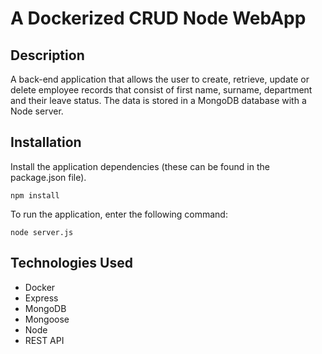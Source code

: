 # A Dockerized CRUD Node WebApp

## Description

A back-end application that allows the user to create, retrieve, update or delete employee records that consist of first name, surname, department and their leave status. The data is stored in a MongoDB database with a Node server.

## Installation

Install the application dependencies (these can be found in the package.json file). 

    npm install 

To run the application, enter the following command:

    node server.js

## Technologies Used

- Docker
- Express
- MongoDB
- Mongoose
- Node
- REST API





